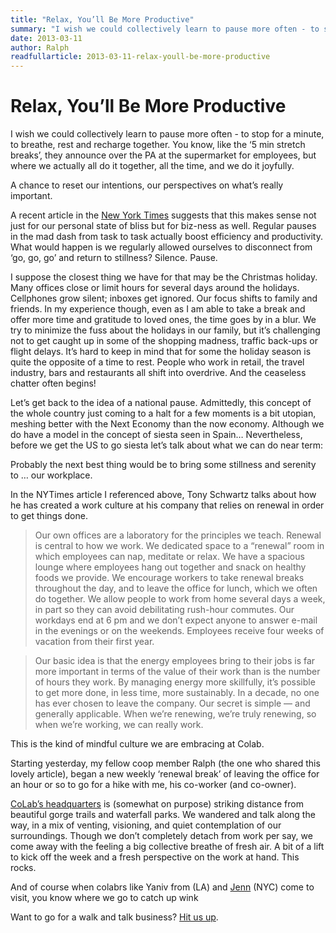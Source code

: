 ```yaml
---
title: "Relax, You’ll Be More Productive"
summary: "I wish we could collectively learn to pause more often - to stop for a minute, to breathe, rest and recharge together. You know, like the '5 min stretch breaks' they announce over the PA at the supermarket for employees, but where we actually all do it together, all the time, and we do it joyfully."
date: 2013-03-11
author: Ralph
readfullarticle: 2013-03-11-relax-youll-be-more-productive
---
```


# Relax, You’ll Be More Productive

I wish we could collectively learn to pause more often - to stop for a minute, to breathe, rest and recharge together.  You know, like the ‘5 min stretch breaks’, they announce over the PA at the supermarket for employees, but where we actually all do it together, all the time, and we do it joyfully.

A chance to reset our intentions, our perspectives on what’s really important.

A recent article in the [New York Times](http://www.nytimes.com/2013/02/10/opinion/sunday/relax-youll-be-more-productive.html?hp&_r=1&) suggests that this makes sense not just for our personal state of bliss but for biz-ness as well.  Regular pauses in the mad dash from task to task actually boost efficiency and productivity.  What would happen is we regularly allowed ourselves to disconnect from ‘go, go, go’ and return to stillness?  Silence.  Pause.

I suppose the closest thing we have for that may be the Christmas holiday. Many offices close or limit hours for several days around the holidays. Cellphones grow silent; inboxes get ignored. Our focus shifts to family and friends. In my experience though, even as I am able to take a break and offer more time and gratitude to loved ones, the time goes by in a blur. We try to minimize the fuss about the holidays in our family, but it’s challenging not to get caught up in some of the shopping madness, traffic back-ups or flight delays. It’s hard to keep in mind that for some the holiday season is quite the opposite of a time to rest. People who work in retail, the travel industry, bars and restaurants all shift into overdrive.  And the ceaseless chatter often begins!

Let’s get back to the idea of a national pause. Admittedly, this concept of the whole country just coming to a halt for a few moments is a bit utopian, meshing better with the Next Economy than the now economy.  Although we do have a model in the concept of siesta seen in Spain…  Nevertheless, before we get the US to go siesta let’s talk about what we can do near term:

Probably the next best thing would be to bring some stillness and serenity to … our workplace.

In the NYTimes article I referenced above, Tony Schwartz talks about how he has created a work culture at his company that relies on renewal in order to get things done.

> Our own offices are a laboratory for the principles we teach. Renewal is central to how we work. We dedicated space to a “renewal” room in which employees can nap, meditate or relax. We have a spacious lounge where employees hang out together and snack on healthy foods we provide. We encourage workers to take renewal breaks throughout the day, and to leave the office for lunch, which we often do together. We allow people to work from home several days a week, in part so they can avoid debilitating rush-hour commutes. Our workdays end at 6 pm and we don’t expect anyone to answer e-mail in the evenings or on the weekends. Employees receive four weeks of vacation from their first year.

> Our basic idea is that the energy employees bring to their jobs is far more important in terms of the value of their work than is the number of hours they work. By managing energy more skillfully, it’s possible to get more done, in less time, more sustainably. In a decade, no one has ever chosen to leave the company. Our secret is simple — and generally applicable. When we’re renewing, we’re truly renewing, so when we’re working, we can really work.

This is the kind of mindful culture we are embracing at Colab.

Starting yesterday, my fellow coop member Ralph (the one who shared this lovely article), began a new weekly ‘renewal break’ of leaving the office for an hour or so to go for a hike with me, his co-worker (and co-owner).

[CoLab’s headquarters](http://colabhive.com/) is (somewhat on purpose) striking distance from beautiful gorge trails and waterfall parks. We wandered and talk along the way, in a mix of venting, visioning, and quiet contemplation of our surroundings. Though we don’t completely detach from work per say, we come away with the feeling a big collective breathe of fresh air. A bit of a lift to kick off the week and a fresh perspective on the work at hand.  This rocks.

And of course when colabrs like Yaniv from (LA) and [Jenn]() (NYC) come to visit, you know where we go to catch up wink

Want to go for a walk and talk business? [Hit us up]().
